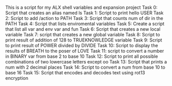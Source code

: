 This is a script for my ALX shell variables and expansion project
Task 0: Script that creates an alias named ls
Task 1: Script to print hello USER
Task 2: Script to add /action to PATH
Task 3: Script that counts num of dir in the PATH
Task 4: Script that lists enviromental variables
Task 5: Create a script that list all var and env var and fun
Task 6: Script that creates a new local variable
Task 7: script that creates a new global variable
Task 8: Script to print result of addition of 128 to TRUEKNOWLEDGE variable
Task 9: Script to print result of POWER divided by DIVIDE
Task 10: Script to display the results of BREATH to the poser of LOVE
Task 11: script to convert a number in BINARY var from base 2 to base 10
Task 12: Script to print all possible combinations of two lowercase letters except oo
Task 13: Script that prints a num with 2 decimal places
Task 14: Script to convert a num from base 10 to base 16
Task 15: Script that encodes and decodes text using rot13 encryption
